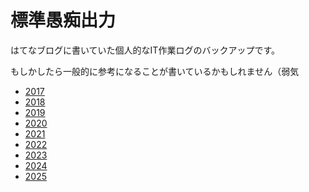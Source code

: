 標準愚痴出力 
============

はてなブログに書いていた個人的なIT作業ログのバックアップです。

もしかしたら一般的に参考になることが書いているかもしれません（弱気

- [2017](2017/README.md)
- [2018](2018/README.md)
- [2019](2019/README.md)
- [2020](2020/README.md)
- [2021](2021/README.md)
- [2022](2022/README.md)
- [2023](2023/README.md)
- [2024](2024/README.md)
- [2025](2025/README.md)
